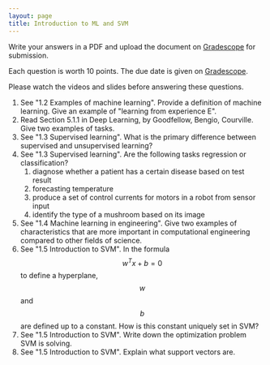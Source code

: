 ```yaml
---
layout: page
title: Introduction to ML and SVM
---
```


Write your answers in a PDF and upload the document on [Gradescope](https://www.gradescope.com/courses/222525) for submission.

Each question is worth 10 points. The due date is given on [Gradescope](https://www.gradescope.com/courses/222525).

Please watch the videos and slides before answering these questions.

1. See "1.2 Examples of machine learning". Provide a definition of machine learning. Give an example of "learning from experience E".
1. Read Section 5.1.1 in Deep Learning, by Goodfellow, Bengio, Courville. Give two examples of tasks.
1. See "1.3 Supervised learning". What is the primary difference between supervised and unsupervised learning?
1. See "1.3 Supervised learning". Are the following tasks regression or classification?
    1. diagnose whether a patient has a certain disease based on test result
    1. forecasting temperature
    1. produce a set of control currents for motors in a robot from sensor input
    1. identify the type of a mushroom based on its image
1. See "1.4 Machine learning in engineering". Give two examples of characteristics that are more important in computational engineering compared to other fields of science.
1. See "1.5 Introduction to SVM". In the formula $$w^T x + b = 0$$ to define a hyperplane, $$w$$ and $$b$$ are defined up to a constant. How is this constant uniquely set in SVM?
1. See "1.5 Introduction to SVM". Write down the optimization problem SVM is solving.
1. See "1.5 Introduction to SVM". Explain what support vectors are.
